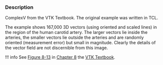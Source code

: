 ### Description
ComplexV from the VTK Textbook. The original example was written in TCL.

The example shows 167,000 3D vectors (using oriented and scaled lines) in the region of the human carotid artery. The larger vectors lie inside the arteries, the smaller vectors lie outside the arteries and are randomly oriented (measurement error) but small in magnitude. Clearly the details of the vector field are not discernible from this image.

!!! info
    See [Figure 8-13](/VTKBook/08Chapter8/#Figure%208-13) in [Chapter 8](/VTKBook/08Chapter8) the [VTK Textbook](/VTKBook/01Chapter1).
